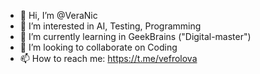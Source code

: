 - 👋 Hi, I’m @VeraNic
- 👀 I’m interested in AI, Testing, Programming
- 🌱 I’m currently learning in GeekBrains ("Digital-master")
- 💞️ I’m looking to collaborate on Coding 
- 📫 How to reach me: https://t.me/vefrolova 

<!---
VeraNic/VeraNic is a ✨ special ✨ repository because its `README.md` (this file) appears on your GitHub profile.
You can click the Preview link to take a look at your changes.
--->
